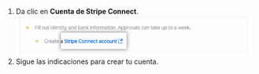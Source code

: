 1. Da clic en **Cuenta de Stripe Connect**. ![Enlace para crear la cuenta de Stripe Connect](/assets/images/help/sponsors/create-stripe-connect-account.png)
2. Sigue las indicaciones para crear tu cuenta.
